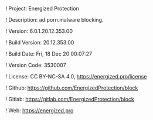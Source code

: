 ! Project: Energized Protection

! Description: ad.porn.malware blocking.

! Version: 6.0.1.20.12.353.00

! Build Version: 20.12.353.00

! Build Date: Fri, 18 Dec 20 00:07:27

! Version Code: 3530007

! License: CC BY-NC-SA 4.0, https://energized.pro/license

! Github: https://github.com/EnergizedProtection/block

! Gitlab: https://gitlab.com/EnergizedProtection/block


! Web: https://energized.pro
